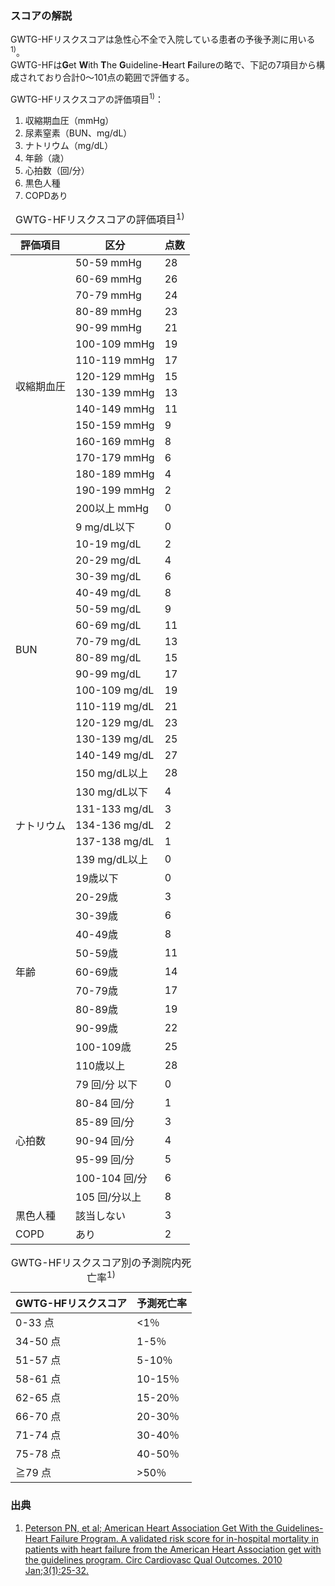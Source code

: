 ### スコアの解説
GWTG-HFリスクスコアは急性心不全で入院している患者の予後予測に用いる<sup>1)</sup>。  
GWTG-HFは**G**et **W**ith **T**he **G**uideline-**H**eart **F**ailureの略で、下記の7項目から構成されており合計0〜101点の範囲で評価する。

GWTG-HFリスクスコアの評価項目<sup>1)</sup>：

1. 収縮期血圧（mmHg）  
2. 尿素窒素（BUN、mg/dL）  
3. ナトリウム（mg/dL）  
4. 年齢（歳）  
5. 心拍数（回/分）  
6. 黒色人種  
7. COPDあり


<table>
  <caption>
    GWTG-HFリスクスコアの評価項目<sup>1)</sup>
  </caption>
  <thead>
    <tr>
      <th>評価項目</th>
      <th>区分</th>
      <th>点数</th>
    </tr>
  </thead>
  <tbody>
    <tr>
      <td rowspan="16">収縮期血圧</td>
      <td>50-59 mmHg</td>
      <td>28</td>
    </tr>
    <tr>
      <td>60-69 mmHg</td>
      <td>26</td>
    </tr>
    <tr>
      <td>70-79 mmHg</td>
      <td>24</td>
    </tr>
    <tr>
      <td>80-89 mmHg</td>
      <td>23</td>
    </tr>
    <tr>
      <td>90-99 mmHg</td>
      <td>21</td>
    </tr>
    <tr>
      <td>100-109 mmHg</td>
      <td>19</td>
    </tr>
    <tr>
      <td>110-119 mmHg</td>
      <td>17</td>
    </tr>
    <tr>
      <td>120-129 mmHg</td>
      <td>15</td>
    </tr>
    <tr>
      <td>130-139 mmHg</td>
      <td>13</td>
    </tr>
    <tr>
      <td>140-149 mmHg</td>
      <td>11</td>
    </tr>
    <tr>
      <td>150-159 mmHg</td>
      <td>9</td>
    </tr>
    <tr>
      <td>160-169 mmHg</td>
      <td>8</td>
    </tr>
    <tr>
      <td>170-179 mmHg</td>
      <td>6</td>
    </tr>
    <tr>
      <td>180-189 mmHg</td>
      <td>4</td>
    </tr>
    <tr>
      <td>190-199 mmHg</td>
      <td>2</td>
    </tr>
    <tr>
      <td>200以上 mmHg</td>
      <td>0</td>
    </tr>
    <tr>
      <td rowspan="16">BUN</td>
      <td>9 mg/dL以下</td>
      <td>0</td>
    </tr>
    <tr>
      <td>10-19 mg/dL</td>
      <td>2</td>
    </tr>
    <tr>
      <td>20-29 mg/dL</td>
      <td>4</td>
    </tr>
    <tr>
      <td>30-39 mg/dL</td>
      <td>6</td>
    </tr>
    <tr>
      <td>40-49 mg/dL</td>
      <td>8</td>
    </tr>
    <tr>
      <td>50-59 mg/dL</td>
      <td>9</td>
    </tr>
    <tr>
      <td>60-69 mg/dL</td>
      <td>11</td>
    </tr>
    <tr>
      <td>70-79 mg/dL</td>
      <td>13</td>
    </tr>
    <tr>
      <td>80-89 mg/dL</td>
      <td>15</td>
    </tr>
    <tr>
      <td>90-99 mg/dL</td>
      <td>17</td>
    </tr>
    <tr>
      <td>100-109 mg/dL</td>
      <td>19</td>
    </tr>
    <tr>
      <td>110-119 mg/dL</td>
      <td>21</td>
    </tr>
    <tr>
      <td>120-129 mg/dL</td>
      <td>23</td>
    </tr>
    <tr>
      <td>130-139 mg/dL</td>
      <td>25</td>
    </tr>
    <tr>
      <td>140-149 mg/dL</td>
      <td>27</td>
    </tr>
    <tr>
      <td>150 mg/dL以上</td>
      <td>28</td>
    </tr>
    <tr>
      <td rowspan="5">ナトリウム</td>
      <td>130 mg/dL以下</td>
      <td>4</td>
    </tr>
    <tr>
      <td>131-133 mg/dL</td>
      <td>3</td>
    </tr>
    <tr>
      <td>134-136 mg/dL</td>
      <td>2</td>
    </tr>
    <tr>
      <td>137-138 mg/dL</td>
      <td>1</td>
    </tr>
    <tr>
      <td>139 mg/dL以上</td>
      <td>0</td>
    </tr>
    <tr>
      <td rowspan="11">年齢</td>
      <td>19歳以下</td>
      <td>0</td>
    </tr>
    <tr>
      <td>20-29歳</td>
      <td>3</td>
    </tr>
    <tr>
      <td>30-39歳</td>
      <td>6</td>
    </tr>
    <tr>
      <td>40-49歳</td>
      <td>8</td>
    </tr>
    <tr>
      <td>50-59歳</td>
      <td>11</td>
    </tr>
    <tr>
      <td>60-69歳</td>
      <td>14</td>
    </tr>
    <tr>
      <td>70-79歳</td>
      <td>17</td>
    </tr>
    <tr>
      <td>80-89歳</td>
      <td>19</td>
    </tr>
    <tr>
      <td>90-99歳</td>
      <td>22</td>
    </tr>
    <tr>
      <td>100-109歳</td>
      <td>25</td>
    </tr>
    <tr>
      <td>110歳以上</td>
      <td>28</td>
    </tr>
    <tr>
      <td rowspan="7">心拍数</td>
      <td>79 回/分 以下</td>
      <td>0</td>
    </tr>
    <tr>
      <td>80-84 回/分</td>
      <td>1</td>
    </tr>
    <tr>
      <td>85-89 回/分</td>
      <td>3</td>
    </tr>
    <tr>
      <td>90-94 回/分</td>
      <td>4</td>
    </tr>
    <tr>
      <td>95-99 回/分</td>
      <td>5</td>
    </tr>
    <tr>
      <td>100-104 回/分</td>
      <td>6</td>
    </tr>
    <tr>
      <td>105 回/分以上</td>
      <td>8</td>
    </tr>
    <tr>
      <td>黒色人種</td>
      <td>該当しない</td>
      <td>3</td>
    </tr>
    <tr>
      <td>COPD</td>
      <td>あり</td>
      <td>2</td>
    </tr>
  </tbody>
</table>


<table>
  <caption>
    GWTG-HFリスクスコア別の予測院内死亡率<sup>1)</sup>
  </caption>
  <thead>
    <tr>
      <th>GWTG-HFリスクスコア</th>
      <th>予測死亡率</th>
    </tr>
  </thead>
  <tbody>
    <tr>
      <td>0-33 点</td>
      <td>&lt;1％</td>
    </tr>
    <tr>
      <td>34-50 点</td>
      <td>1-5％</td>
    </tr>
    <tr>
      <td>51-57 点</td>
      <td>5-10％</td>
    </tr>
    <tr>
      <td>58-61 点</td>
      <td>10-15％</td>
    </tr>
    <tr>
      <td>62-65 点</td>
      <td>15-20％</td>
    </tr>
    <tr>
      <td>66-70 点</td>
      <td>20-30％</td>
    </tr>
    <tr>
      <td>71-74 点</td>
      <td>30-40％</td>
    </tr>
    <tr>
      <td>75-78 点</td>
      <td>40-50％</td>
    </tr>
    <tr>
      <td>≧79 点</td>
      <td>&gt;50％</td>
    </tr>
  </tbody>
</table>

### 出典
1. [Peterson PN, et al; American Heart Association Get With the Guidelines-Heart Failure Program. A validated risk score for in-hospital mortality in patients with heart failure from the American Heart Association get with the guidelines program. Circ Cardiovasc Qual Outcomes. 2010 Jan;3(1):25-32.](https://pubmed.ncbi.nlm.nih.gov/20123668/)